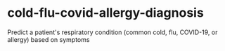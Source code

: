 # cold-flu-covid-allergy-diagnosis
Predict a patient's respiratory condition (common cold, flu, COVID-19, or allergy) based on symptoms
